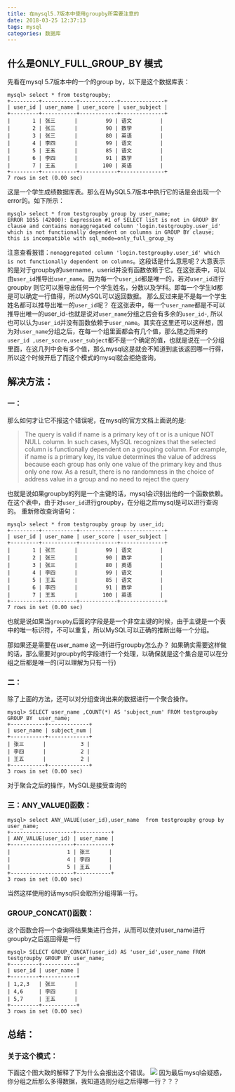 ```yaml
---
title: 在mysql5.7版本中使用groupby所需要注意的
date: 2018-03-25 12:37:13
tags: mysql
categories: 数据库
---
```


## 什么是ONLY_FULL_GROUP_BY 模式
先看在mysql 5.7版本中的一个的group by，以下是这个数据库表：
```
mysql> select * from testgroupby;
+---------+-----------+------------+--------------+
| user_id | user_name | user_score | user_subject |
+---------+-----------+------------+--------------+
|       1 | 张三      |         99 | 语文         |
|       2 | 张三      |         90 | 数学         |
|       3 | 张三      |         80 | 英语         |
|       4 | 李四      |         99 | 语文         |
|       5 | 王五      |         85 | 语文         |
|       6 | 李四      |         91 | 数学         |
|       7 | 王五      |        100 | 英语         |
+---------+-----------+------------+--------------+
7 rows in set (0.00 sec)
```

这是一个学生成绩数据库表。那么在MySQL5.7版本中执行它的话是会出现一个error的。如下所示：

```
mysql> select * from testgroupby group by user_name;
ERROR 1055 (42000): Expression #1 of SELECT list is not in GROUP BY clause and contains nonaggregated column 'login.testgroupby.user_id' which is not functionally dependent on columns in GROUP BY clause; this is incompatible with sql_mode=only_full_group_by

```
注意查看报错：`nonaggregated column 'login.testgroupby.user_id' which is not functionally dependent on columns`。这段话是什么意思呢？大意表示的是对于groupby的username，userid并没有函数依赖于它。在这张表中，可以由`user_id`推导出`user_name`。因为每一个`user_id`都是唯一的，若对`user_id`进行groupby 则它可以推导出任何一个学生姓名，分数以及学科。即每一个学生Id都是可以确定一行值得，所以MySQL可以返回数据。 那么反过来是不是每一个学生姓名都可以推导出唯一的`user_id`呢？ 在这张表中，每一个`user_name`都是不可以推导出唯一的user_id-也就是说对`user_name`分组之后会有多余的`user_id`-, 所以也可以认为`user_id`并没有函数依赖于`user_name`。其实在这里还可以这样想，因为对`user_name`分组之后，在每一个组里面都会有几个值，那么随之而来的`user_id ,user_score,user_subject`都不是一个确定的值，也就是说在一个分组里面，在这几列中会有多个值，那么mysql这是就会不知道到底该返回哪一行得，所以这个时候开启了而这个模式的mysql就会拒绝查询。

## 解决方法：
### 一：
那么如何才让它不报这个错误呢，在mysql的官方文档上面说的是:
> The query is valid if name is a primary key of t or is a unique NOT NULL column. In such cases, MySQL recognizes that the selected column is functionally dependent on a grouping column. For example, if name is a primary key, its value determines the value of address because each group has only one value of the primary key and thus only one row. As a result, there is no randomness in the choice of address value in a group and no need to reject the query


也就是说如果groupby的列是一个主键的话，mysql会识别出他的一个函数依赖。在这个表中，由于对`user_id`进行groupby，在分组之后mysql是可以进行查询的。
重新修改查询语句：
```
mysql> select * from testgroupby group by user_id;
+---------+-----------+------------+--------------+
| user_id | user_name | user_score | user_subject |
+---------+-----------+------------+--------------+
|       1 | 张三      |         99 | 语文         |
|       2 | 张三      |         90 | 数学         |
|       3 | 张三      |         80 | 英语         |
|       4 | 李四      |         99 | 语文         |
|       5 | 王五      |         85 | 语文         |
|       6 | 李四      |         91 | 数学         |
|       7 | 王五      |        100 | 英语         |
+---------+-----------+------------+--------------+
7 rows in set (0.00 sec)
```

也就是说如果当`groupby`后面的字段是是一个非空主键的时候，由于主键是一个表中的唯一标识符，不可以重复，所以MySQL可以正确的推断出每一个分组。

那如果还是需要在user_name 这一列进行groupby怎么办？ 如果确实需要这样做的话，那么需要对groupby的字段进行一个处理，以确保就是这个集合是可以在分组之后都是唯一的(可以理解为只有一行)

### 二：
除了上面的方法，还可以对分组查询出来的数据进行一个聚合操作。
```
mysql> SELECT user_name ,COUNT(*) AS 'subject_num' FROM testgroupby  GROUP BY  user_name;
+-----------+-------------+
| user_name | subject_num |
+-----------+-------------+
| 张三      |           3 |
| 李四      |           2 |
| 王五      |           2 |
+-----------+-------------+
3 rows in set (0.00 sec)

```
对于聚合之后的操作，MySQL是接受查询的
### 三：ANY_VALUE()函数：
```
mysql> select ANY_VALUE(user_id),user_name  from testgroupby group by user_name;
+--------------------+-----------+
| ANY_VALUE(user_id) | user_name |
+--------------------+-----------+
|                  1 | 张三      |
|                  4 | 李四      |
|                  5 | 王五      |
+--------------------+-----------+
3 rows in set (0.00 sec)

```
当然这样使用的话mysql只会取所分组得第一行。
### GROUP_CONCAT()函数：
这个函数会将一个查询得结果集进行合并，从而可以使对user_name进行groupby之后返回得是一行
```
mysql> SELECT GROUP_CONCAT(user_id) AS 'user_id',user_name FROM testgroupby GROUP BY user_name;
+---------+-----------+
| user_id | user_name |
+---------+-----------+
| 1,2,3   | 张三      |
| 4,6     | 李四      |
| 5,7     | 王五      |
+---------+-----------+
3 rows in set (0.00 sec)

```

## 总结：
### 关于这个模式：
下面这个图大致的解释了下为什么会报出这个错误。
![](mysql的疑惑.PNG)
因为最后mysql会疑惑，你分组之后那么多得数据，我知道选则分组之后得哪一行？？？
